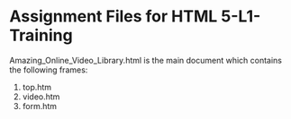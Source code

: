 # Assignment Files for HTML 5-L1-Training

Amazing_Online_Video_Library.html is the main document which contains the following frames:
  1.  top.htm
  2.  video.htm
  3.  form.htm
